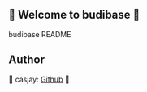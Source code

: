 ## 👋 Welcome to budibase 🚀  

budibase README  
  
  
## Author  

🤖 casjay: [Github](https://github.com/casjay) 🤖  
